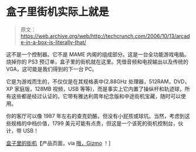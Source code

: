 # 盒子里街机实际上就是

> 原文：<https://web.archive.org/web/http://techcrunch.com/2006/10/13/arcade-in-a-box-is-literally-that/>

这不是一个控制器。它不是 MAME 内阁的组成部分。这是一台全功能游戏电脑。烧掉你的 PS3 预订单，盒子里的街机就在这里。凭借音频和电视输出以及传统的 VGA，这可能是我们得到的下一台 PC。

它是为游戏而生的，不仅仅是在其规格表中(2.88GHz 处理器，512RAM，DVD，XP 家庭版，128MB 视频，USB 等等)，而是事实上它内置了操纵杆和轨迹球，所有这些都是经过认证的。它带有雅达利周年纪念版和中途街机宝藏，随时可以使用。

你的客厅可以像 1987 年左右的查克奶酪，但没有小屁孩或球坑。当然，考虑到这些规格的中档价值，1799 美元可能有点贵，但这是一个该死的街机控制台，伙计，带 USB！

[盒子里的街机](https://web.archive.org/web/20160221191544/http://www.arcadeinabox.com/secure/scripts/prodView.asp?idproduct=17)【产品页面，via [哦，Gizmo](https://web.archive.org/web/20160221191544/http://www.ohgizmo.com/) ！]